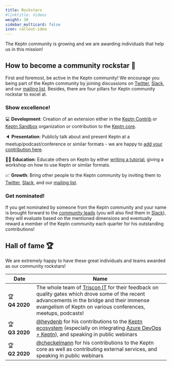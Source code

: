 ```yaml
---
title: Rockstars
#linktitle: Videos
weight: 30
sidebar_multicard: false
icon: callout-idea
---
```

 
The Keptn community is growing and we are awarding individuals that help us in this mission!

## How to become a community rockstar 🚀

First and foremost, be active in the Keptn community! We encourage you being part of the Keptn community by joining discussions on [Twitter](https://twitter.com/keptnProject), [Slack](https://slack.keptn.sh), and our [mailing list](https://groups.google.com/forum/#!forum/keptn). Besides, there are four pillars for Keptn community rockstar to excel at.


### Show excellence!

  💻 **Development**: Creation of an extension either in the [Keptn Contrib](https://github.com/keptn-contrib) or [Keptn Sandbox](https://github.com/keptn-sandbox) organization or contribution to the [Keptn core](https://github.com/keptn/keptn).

  🔈 **Presentation**: Publicly talk about and present Keptn at a meetup/podcast/conference or similar formats - we are happy to [add your contribution here](https://github.com/keptn/community/blob/master/resources.md).

  🧑‍🏫 **Education**: Educate others on Keptn by either [writing a tutorial](https://github.com/keptn/tutorials), giving a workshop on how to use Keptn or similar formats.

  📈 **Growth**: Bring other people to the Keptn community by inviting them to [Twitter](https://twitter.com/keptnProject), [Slack](https://slack.keptn.sh), and our [mailing list](https://groups.google.com/g/keptn).

### Get nominated!

If you get nominated by someone from the Keptn community and your name is brought forward to the [community leads](https://github.com/keptn/community/blob/master/CODEOWNERS) (you will also find them in [Slack](https://slack.keptn.sh)), they will evaluate based on the mentioned dimensions and eventually reward a member of the Keptn community each quarter for his outstanding contributions!

## Hall of fame 🏆

We are extremely happy to have these great individuals and teams awarded as our community rockstars!

| Date | Name |
| ---  | ---  |
| 🏆 **Q4&nbsp;2020** | The whole team of [Triscon IT](https://www.triscon-it.com/) for their  feedback on quality gates which drove some of the recent advancements in the bridge and their immense evangelism of Keptn on various conferences, meetups, podcasts! |
| 🏆 **Q3&nbsp;2020** | [@heydenb](https://github.com/heydenb) for his contributions to the [Keptn ecosystem](https://github.com/keptn-sandbox/keptn-azure-devops-extension) (especially on integrating [Azure DevOps + Keptn](https://marketplace.visualstudio.com/items?itemName=RealdolmenDevOps.keptn-integration)), and speaking in public webinars |
| 🏆 **Q2&nbsp;2020** | [@checkelmann](https://github.com/checkelmann) for his contributions to the Keptn core as well as contributing external services, and speaking in public webinars |


